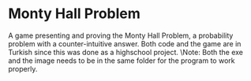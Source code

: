 # Monty Hall Problem
 A game presenting and proving the Monty Hall Problem, a probability problem with a counter-intuitive answer. Both code and the game are in Turkish since this was done as a highschool project.
\\Note: Both the exe and the image needs to be in the same folder for the program to work properly.
